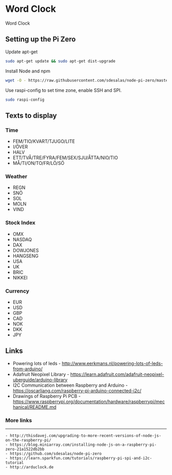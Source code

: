 # Word Clock

Word Clock


## Setting up the Pi Zero

Update apt-get

````bash
sudo apt-get update && sudo apt-get dist-upgrade
````

Install Node and npm

````bash
wget -O - https://raw.githubusercontent.com/sdesalas/node-pi-zero/master/install-node-v6.9.1.sh | bash
````

Use raspi-config to set time zone, enable SSH and SPI.

````bash
sudo raspi-config
````

## Texts to display

### Time
- FEM/TIO/KVART/TJUGO/LITE
- I/ÖVER
- HALV
- ETT/TVÅ/TRE/FYRA/FEM/SEX/SJU/ÅTTA/NIO/TIO
- MÅ/TI/ON/TO/FR/LÖ/SÖ


### Weather
- REGN
- SNÖ
- SOL
- MOLN
- VIND

### Stock Index
- OMX
- NASDAQ
- DAX
- DOWJONES
- HANGSENG
- USA
- UK
- BRIC
- NIKKEI

### Currency
- EUR
- USD
- GBP
- CAD
- NOK
- DKK
- JPY

## Links
- Powering lots of leds - http://www.eerkmans.nl/powering-lots-of-leds-from-arduino/
- Adafruit Neopixel Library - https://learn.adafruit.com/adafruit-neopixel-uberguide/arduino-library
- I2C Communication between Raspberry and Arduino - https://oscarliang.com/raspberry-pi-arduino-connected-i2c/
- Drawings of Raspberry Pi PCB - https://www.raspberrypi.org/documentation/hardware/raspberrypi/mechanical/README.md


### More links
--------------------------------------------------------------------------------

    - http://thisdavej.com/upgrading-to-more-recent-versions-of-node-js-on-the-raspberry-pi/
    - https://blog.miniarray.com/installing-node-js-on-a-raspberry-pi-zero-21a1522db2bb
    - https://github.com/sdesalas/node-pi-zero
    - https://learn.sparkfun.com/tutorials/raspberry-pi-spi-and-i2c-tutorial
    - http://arduclock.de
